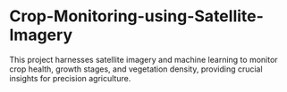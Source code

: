# Crop-Monitoring-using-Satellite-Imagery
This project harnesses satellite imagery and machine learning to monitor crop health, growth stages, and vegetation density, providing crucial insights for precision agriculture. 
